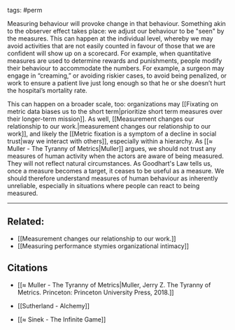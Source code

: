 tags: #perm 

Measuring behaviour will provoke change in that behaviour. Something akin to the observer effect takes place: we adjust our behaviour to be "seen" by the measures. This can happen at the individual level, whereby we may avoid activities that are not easily counted in favour of those that we are confident will show up on a scorecard. For example, when quantitative measures are used to determine rewards and punishments, people modify their behaviour to accommodate the numbers. For example, a surgeon may engage in “creaming,” or avoiding riskier cases, to avoid being penalized, or work to ensure a patient live just long enough so that he or she doesn’t hurt the hospital’s mortality rate. 

This can happen on a broader scale, too: organizations may [[Fixating on metric data biases us to the short term|prioritize short term measures over their longer-term mission]]. As well, [[Measurement changes our relationship to our work.|measurement changes our relationship to our work]], and likely the [[Metric fixation is a symptom of a decline in social trust|way we interact with others]], especially within a hierarchy. As [[≈ Muller - The Tyranny of Metrics|Muller]] argues, we should not trust any measures of human activity when the actors are aware of being measured. They will not reflect natural circumstances. As Goodhart's Law tells us, once a measure becomes a target, it ceases to be useful as a measure. We should therefore understand measures of human behaviour as inherently unreliable, especially in situations where people can react to being measured. 

---
## Related: 
- [[Measurement changes our relationship to our work.]]
- [[Measuring performance stymies organizational intimacy]]

## Citations
- [[≈ Muller - The Tyranny of Metrics|Muller, Jerry Z. The Tyranny of Metrics. Princeton: Princeton University Press, 2018.]]

- [[Sutherland - Alchemy]]
- [[≈ Sinek - The Infinite Game]]